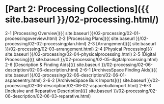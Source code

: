 # [Part 2: Processing Collections]({{ site.baseurl }}/02-processing.html/)
2-1 [Processing Overview]({{ site.baseurl }}/02-processing/02-01-processingoverview.html)
2-2 [Processing Plans]({{ site.baseurl }}/02-processing/02-02-processingplan.html)
2-3 [Arrangement]({{ site.baseurl }}/02-processing/02-03-arrangement.html)
2-4 [Physical Processing]({{ site.baseurl }}/02-processing/02-04-physicalprocessing.html)
2-5 [Digital Processing]({{ site.baseurl }}/02-processing/02-05-digitalprocessing.html)
2-6 [Description & Finding Aids]({{ site.baseurl }}/02-processing/02-06-description/02-06-description.html)
2-6-1 [ArchivesSpace Finding Aids]({{ site.baseurl }}/02-processing/02-06-description/02-06-01-aspaceentry.html)
2-6-2 [ArchivesSpace Bulk Imports]({{ site.baseurl }}/02-processing/02-06-description/02-06-02-aspacebulkimport.html)
2-6-3 [Inclusive and Reparative Description]({{ site.baseurl }}/02-processing/02-06-description/02-06-03-reparative.html)
